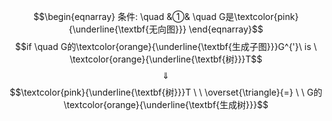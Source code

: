 $$\begin{eqnarray}
条件: \quad
&①& \quad G是\textcolor{pink}{\underline{\textbf{无向图}}} 
\end{eqnarray}$$
$$if \quad G的\textcolor{orange}{\underline{\textbf{生成子图}}}G^{'}\ is \ \textcolor{orange}{\underline{\textbf{树}}}T$$
$$\quad \Downarrow \quad $$
$$\textcolor{pink}{\underline{\textbf{树}}}T  \ \  \overset{\triangle}{=} \ \ G的\textcolor{orange}{\underline{\textbf{生成树}}}$$
